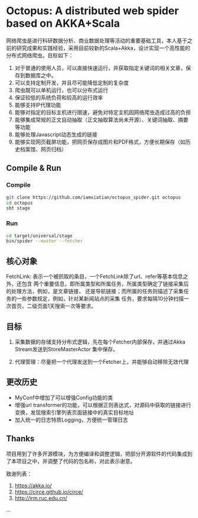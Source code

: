 Octopus: A distributed web spider based on AKKA+Scala
======================

网络爬虫是进行科研数据分析、商业数据处理等活动的重要基础工具，本人基于之前的研究成果和实践经验，采用目前较新的Scala+Akka，设计实现一个高性能的分布式网络爬虫。目标如下：

1. 对于普通的使用人员，可以直接快速运行，并获取指定关键词的相关文章，保存到数据库之中。
2. 可以支持定制开发，并且尽可能降低定制的复杂度
3. 爬虫既可以单机运行，也可以分布式运行
4. 保证较低的系统负荷和较高的运行效率
5. 能够支持IP代理功能
6. 能够对指定的目标主机进行限速，避免对特定主机因网络爬虫造成过高的负担
7. 能够集成常规的正文自动抽取（正文抽取算法尚未开源）、关键词抽取、摘要等功能
8. 能够处理Javascript动态生成的链接
9. 能够实现网页截屏功能，把网页保存成图片和PDF格式，方便长期保存（如历史档案馆、网页归档）



## Compile & Run

### Compile

```bash
git clone https://github.com/iamxiatian/octopus_spider.git octopus
cd octopus
sbt stage
```
### Run
```bash
cd target/universal/stage
bin/spider --master --fetcher
```

## 核心对象

FetchLink: 表示一个被抓取的条目，一个FetchLink除了url、refer等基本信息之外，还包含
两个重要信息，即所属类型和所属任务，所属类型确定了链接采集后的处理方法，例如，是文章链接，
还是导航链接；而所属的任务则描述了采集任务的一些参数规定，例如，针对某新闻站点的采集
任务，要求每隔10分钟扫描一次首页，二级页面1天搜索一次等要求。

## 目标

1. 采集数据的存储支持分布式逻辑，先在每个Fetcher内部保存，并通过Akka Stream发送到StoreMasterActor
集中保存。

2. 代理管理：尽量把一个代理发送到一个Fetcher上，并能够自动移除无效代理

## 更改历史

- MyConf中增加了可以增强Config功能的类
- 增强url transformer的功能，可以根据正则表达式，对源码中获取的链接进行变换，发现搜索引擎列表页面链接中的真实目标地址
- 加入统一的日志特质Logging，方便统一管理日志

## Thanks

项目用到了许多开源模块，为方便编译和调整逻辑，把部分开源软件的代码集成到了本项目之中，并调整了代码的包名称，对此表示谢意。

致谢列表：

1. https://akka.io/
2. https://circe.github.io/circe/
3. http://irm.ruc.edu.cn/

...

